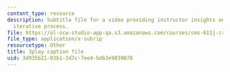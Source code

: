 ```yaml
---
content_type: resource
description: Subtitle file for a video providing instructor insights on teaching the
  iterative process.
file: https://ol-ocw-studio-app-qa.s3.amazonaws.com/courses/cms-611j-creating-video-games-fall-2014/3d935b2103b12d7c7ee4bdb3e9839070_B3_z1qTD2ZE.srt
file_type: application/x-subrip
resourcetype: Other
title: 3play caption file
uid: 3d935b21-03b1-2d7c-7ee4-bdb3e9839070
---
```

